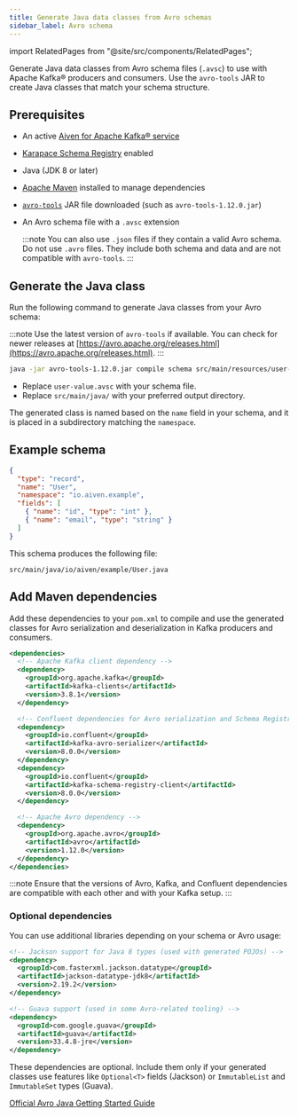 ```yaml
---
title: Generate Java data classes from Avro schemas
sidebar_label: Avro schema
---
```


import RelatedPages from "@site/src/components/RelatedPages";

Generate Java data classes from Avro schema files (`.avsc`) to use with Apache Kafka® producers and consumers. Use the `avro-tools` JAR to create Java classes that match your schema structure.

## Prerequisites

- An active [Aiven for Apache Kafka® service](/docs/products/kafka/get-started#create-an-aiven-for-apache-kafka-service)
- [Karapace Schema Registry](/docs/products/kafka/karapace/concepts/schema-registry-authorization)
  enabled
- Java (JDK 8 or later)
- [Apache Maven](https://maven.apache.org/) installed to manage dependencies
- [`avro-tools`](https://avro.apache.org/releases.html) JAR file downloaded (such
  as `avro-tools-1.12.0.jar`)
- An Avro schema file with a `.avsc` extension

  :::note
  You can also use `.json` files if they contain a valid Avro schema. Do not
  use `.avro` files. They include both schema and data and are not compatible with `avro-tools`.
  :::

## Generate the Java class

Run the following command to generate Java classes from your Avro schema:

:::note
Use the latest version of `avro-tools` if available.
You can check for newer releases at [https://avro.apache.org/releases.html](https://avro.apache.org/releases.html).
:::

```bash
java -jar avro-tools-1.12.0.jar compile schema src/main/resources/user-value.avsc src/main/java/
```

- Replace `user-value.avsc` with your schema file.
- Replace `src/main/java/` with your preferred output directory.

The generated class is named based on the `name` field in your schema, and it is placed
in a subdirectory matching the `namespace`.

## Example schema

```json
{
  "type": "record",
  "name": "User",
  "namespace": "io.aiven.example",
  "fields": [
    { "name": "id", "type": "int" },
    { "name": "email", "type": "string" }
  ]
}
```

This schema produces the following file:

```plaintext
src/main/java/io/aiven/example/User.java
```

## Add Maven dependencies

Add these dependencies to your `pom.xml` to compile and use the generated classes for
Avro serialization and deserialization in Kafka producers and consumers.

```xml
<dependencies>
  <!-- Apache Kafka client dependency -->
  <dependency>
    <groupId>org.apache.kafka</groupId>
    <artifactId>kafka-clients</artifactId>
    <version>3.8.1</version>
  </dependency>

  <!-- Confluent dependencies for Avro serialization and Schema Registry -->
  <dependency>
    <groupId>io.confluent</groupId>
    <artifactId>kafka-avro-serializer</artifactId>
    <version>8.0.0</version>
  </dependency>
  <dependency>
    <groupId>io.confluent</groupId>
    <artifactId>kafka-schema-registry-client</artifactId>
    <version>8.0.0</version>
  </dependency>

  <!-- Apache Avro dependency -->
  <dependency>
    <groupId>org.apache.avro</groupId>
    <artifactId>avro</artifactId>
    <version>1.12.0</version>
  </dependency>
</dependencies>
```

:::note
Ensure that the versions of Avro, Kafka, and Confluent dependencies are compatible
with each other and with your Kafka setup.
:::

### Optional dependencies

You can use additional libraries depending on your schema or Avro usage:

```xml
<!-- Jackson support for Java 8 types (used with generated POJOs) -->
<dependency>
  <groupId>com.fasterxml.jackson.datatype</groupId>
  <artifactId>jackson-datatype-jdk8</artifactId>
  <version>2.19.2</version>
</dependency>

<!-- Guava support (used in some Avro-related tooling) -->
<dependency>
  <groupId>com.google.guava</groupId>
  <artifactId>guava</artifactId>
  <version>33.4.8-jre</version>
</dependency>
```

These dependencies are optional. Include them only if your generated classes use
features like `Optional<T>` fields (Jackson) or `ImmutableList` and `ImmutableSet`
types (Guava).

<RelatedPages />

[Official Avro Java Getting Started Guide](https://avro.apache.org/docs/1.12.0/getting-started-java/)
